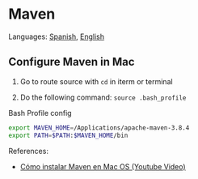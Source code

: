 # Maven

Languages: [Spanish](../Maven/README.es.md), [English](../Maven/README.md)

## Configure Maven in Mac

1. Go to route source with `cd` in iterm or terminal

2. Do the following command: `source .bash_profile`

Bash Profile config

```bash
export MAVEN_HOME=/Applications/apache-maven-3.8.4
export PATH=$PATH:$MAVEN_HOME/bin
```

References:

* [Cómo instalar Maven en Mac OS (Youtube Video)](https://www.youtube.com/watch?v=j0OnSAP-KtU)